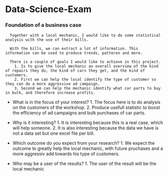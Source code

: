 # Data-Science-Exam

### Foundation of a business case
      Together with a local mechanic, I would like to do some statistical analysis with the use of their bills.
      
      With the bills, we can extract a lot of information. This information can be used to produce trends, patteren and more. 
      
      There is a couple of goals I would like to achieve in this project. 
        1. Is to give the local mechanic an overall overview of the kind of repairs they do, the kind of cars they get, and the kind of customers. 
        2. First we can help the local identify the type of customer so they can do a more aggressive ad campaign.
        3. Second we can help the mechanic identify what car parts to buy in bulk, and therefore increase profits. 
        
* What is in the focus of your interest?
      1. The focus here is to do analysis on the customers of the workshop.
      2. Produce usefull statistic to boost the efficiency of ad campaigns and bulk purchases of car parts. 

* Why is it interesting?
      1. It is interesting because this is a real case, which will help someone.
      2. It is also interesting because the data we have is not a data set but one excel file per bill.

* Which outcome do you expect from your research?
      1. We expect the outcome to greatly help the local mechanic, with future pruchases and a more aggressiv add towards his type of customers.

* Who may be a user of the results?
      1. The user of the result will be the local mechanic

